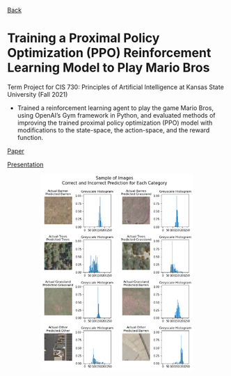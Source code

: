 [Back](/)

# Training a Proximal Policy Optimization (PPO) Reinforcement Learning Model to Play Mario Bros

Term Project for CIS 730: Principles of Artificial Intelligence at Kansas State University (Fall 2021)

- Trained a reinforcement learning agent to play the game Mario Bros, using OpenAI’s Gym framework in Python, and evaluated methods of improving the trained proximal policy optimization (PPO) model with modifications to the state-space, the action-space, and the reward function.

<a href="pdf/cis730-paper.pdf">Paper</a>

<a href="pdf/cis730-presentation.pdf">Presentation</a>


<p align="center">
    <img src="images/3_pyspark_classification_project.png?raw=true" width="350"/>
</p>
